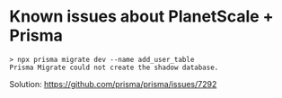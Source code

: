 # Known issues about PlanetScale + Prisma

```
> npx prisma migrate dev --name add_user_table
Prisma Migrate could not create the shadow database.
```

Solution: https://github.com/prisma/prisma/issues/7292